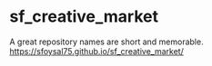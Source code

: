 # sf_creative_market
A great repository names are short and memorable.
https://sfoysal75.github.io/sf_creative_market/
